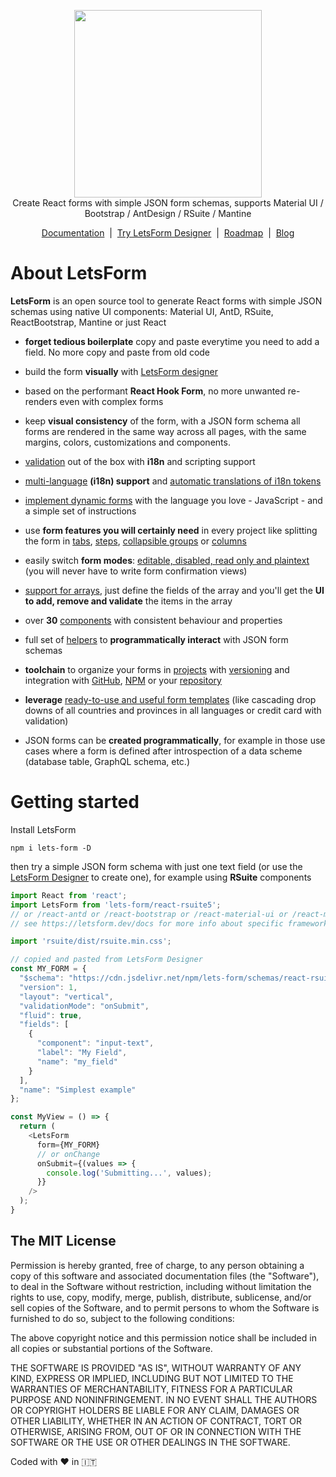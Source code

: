 <p align="center">
  <img width="300" src="https://raw.githubusercontent.com/guidone/lets-form/main/scripts/assets/logo-ext%403x.png">
  <br/>
   Create React forms with simple JSON form schemas, supports Material UI / Bootstrap / AntDesign / RSuite / Mantine
</p>
<p align="center">
  <a href="https://letsform.dev">Documentation</a>
  &nbsp;|&nbsp;
  <a href="https://designer.letsform.dev">Try LetsForm Designer</a>
  &nbsp;|&nbsp;
  <a href="https://www.javascript-jedi.com/LetsForm-Roadmap-f09f7f46fcb14e7a860cd3a88b781bec">Roadmap</a>
  &nbsp;|&nbsp;
  <a href="https://www.javascript-jedi.com">Blog</a>
</p>

# About LetsForm
**LetsForm** is an open source tool to generate React forms with simple JSON schemas using native UI components: Material UI, AntD, RSuite, ReactBootstrap, Mantine or just React

* **forget tedious boilerplate** copy and paste everytime you need to add a field. No more copy and paste from old code

* build the form **visually** with [LetsForm designer](https://designer.letsform.dev)

* based on the performant **React Hook Form**, no more unwanted re-renders even with complex forms

* keep **visual consistency** of the form, with a JSON form schema all forms are rendered in the same way across all pages,
with the same margins, colors, customizations and components.

* [validation](https://letsform.dev/advanced/validation) out of the box with **i18n** and scripting support

* [multi-language](https://letsform.dev/lets-form-designer/automatic-translations) **(i18n) support** and
[automatic translations of i18n tokens](https://letsform.dev/lets-form-designer/i18n-support#autocomplete-translations)

* [implement dynamic forms](https://letsform.dev/advanced/form-scripts) with the language you love - JavaScript -
and a simple set of instructions

* use **form features you will certainly need** in every project like splitting the form in
[tabs](https://letsform.dev/components/tabs#tabs), [steps](https://letsform.dev/components/steps),
[collapsible groups](https://letsform.dev/components/group) or [columns](https://letsform.dev/components/two-columns)

* easily switch **form modes**: [editable, disabled, read only and plaintext](https://letsform.dev/advanced/form-modes)
(you will never have to write form confirmation views)

* [support for arrays](https://letsform.dev/components/array), just define the fields of the array and you'll get the
**UI to add, remove and validate** the items in the array

* over **30** [components](https://letsform.dev/components-matrix) with consistent behaviour and properties

* full set of [helpers](https://letsform.dev/advanced/helpers) to **programmatically interact** with JSON form schemas

* **toolchain** to organize your forms in [projects](https://letsform.dev/lets-form-designer/projects) with
[versioning](https://letsform.dev/lets-form-designer/versioning) and integration with
[GitHub](https://letsform.dev/lets-form-designer/export-to-github), [NPM](https://letsform.dev/lets-form-designer/export-to-npm)
or your [repository](https://letsform.dev/lets-form-designer/export-to-file)

* **leverage** [ready-to-use and useful form templates](https://letsform.dev//lets-form-designer/templates) (like cascading
drop downs of all countries and provinces in all languages or credit card with validation)

* JSON forms can be **created programmatically**, for example in those use cases where a form is defined after introspection
of a data scheme (database table, GraphQL schema, etc.)

# Getting started
Install LetsForm

```
npm i lets-form -D
```

then try a simple JSON form schema with just one text field (or use the [LetsForm Designer](https://designer.letsform.dev) to create one), for example using **RSuite** components

```js
import React from 'react';
import LetsForm from 'lets-form/react-rsuite5';
// or /react-antd or /react-bootstrap or /react-material-ui or /react-mantine or /react
// see https://letsform.dev/docs for more info about specific frameworks

import 'rsuite/dist/rsuite.min.css';

// copied and pasted from LetsForm Designer
const MY_FORM = {
  "$schema": "https://cdn.jsdelivr.net/npm/lets-form/schemas/react-rsuite5/form.json",
  "version": 1,
  "layout": "vertical",
  "validationMode": "onSubmit",
  "fluid": true,
  "fields": [
    {
      "component": "input-text",
      "label": "My Field",
      "name": "my_field"
    }
  ],
  "name": "Simplest example"
};

const MyView = () => {
  return (
    <LetsForm
      form={MY_FORM}
      // or onChange
      onSubmit={(values => {
        console.log('Submitting...', values);
      }}
    />
  );
}
```

## The MIT License
Permission is hereby granted, free of charge, to any person obtaining a copy
of this software and associated documentation files (the "Software"), to deal in the Software without restriction, including without limitation the rights to use, copy, modify, merge, publish, distribute, sublicense, and/or sell copies of the Software, and to permit persons to whom the Software is furnished to do so, subject to the following conditions:

The above copyright notice and this permission notice shall be included in
all copies or substantial portions of the Software.

THE SOFTWARE IS PROVIDED "AS IS", WITHOUT WARRANTY OF ANY KIND, EXPRESS OR IMPLIED, INCLUDING BUT NOT LIMITED TO THE WARRANTIES OF MERCHANTABILITY, FITNESS FOR A PARTICULAR PURPOSE AND NONINFRINGEMENT. IN NO EVENT SHALL THE
AUTHORS OR COPYRIGHT HOLDERS BE LIABLE FOR ANY CLAIM, DAMAGES OR OTHER LIABILITY, WHETHER IN AN ACTION OF CONTRACT, TORT OR OTHERWISE, ARISING FROM, OUT OF OR IN CONNECTION WITH THE SOFTWARE OR THE USE OR OTHER DEALINGS IN THE SOFTWARE.

Coded with :heart: in :it:
